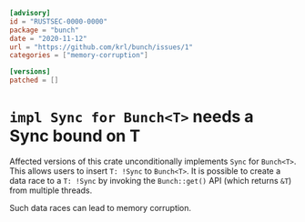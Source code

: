 ```toml
[advisory]
id = "RUSTSEC-0000-0000"
package = "bunch"
date = "2020-11-12"
url = "https://github.com/krl/bunch/issues/1"
categories = ["memory-corruption"]

[versions]
patched = []
```

# `impl Sync for Bunch<T>` needs a Sync bound on T

Affected versions of this crate unconditionally implements `Sync` for `Bunch<T>`.
This allows users to insert `T: !Sync` to `Bunch<T>`. It is possible to create a data race to a `T: !Sync` by invoking the `Bunch::get()` API (which returns `&T`) from multiple threads.

Such data races can lead to memory corruption.
